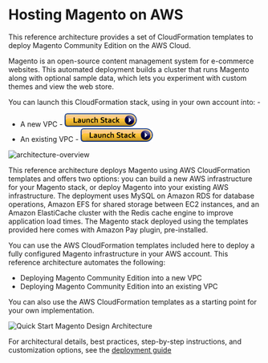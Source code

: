 # Hosting Magento on AWS

This reference architecture provides a set of CloudFormation templates to deploy Magento Community Edition on the AWS Cloud.

Magento is an open-source content management system for e-commerce websites. This automated deployment builds a cluster that runs Magento along with optional sample data, which lets you experiment with custom themes and view the web store.

You can launch this CloudFormation stack, using in your own account into: -
  * A new VPC - [![cloudformation-launch-stack](images/cloudformation-launch-stack.png)](https://console.aws.amazon.com/cloudformation/home?region=us-west-2#/stacks/new?stackName=Magento&templateURL=https://s3.amazonaws.com/quickstart-reference/magento/latest/templates/magento-master.template)
  * An existing VPC - [![cloudformation-launch-stack](images/cloudformation-launch-stack.png)](https://console.aws.amazon.com/cloudformation/home?region=us-west-2#/stacks/new?stackName=Magento&templateURL=https://s3.amazonaws.com/quickstart-reference/magento/latest/templates/magento.template)

![architecture-overview](images/aws-refarch-wordpress-v20170418.jpg)

This reference architecture deploys Magento using AWS CloudFormation templates and offers two options: you can build a new AWS infrastructure for your Magento stack, or deploy Magento into your existing AWS infrastructure. The deployment uses MySQL on Amazon RDS for database operations, Amazon EFS for shared storage between EC2 instances, and an Amazon ElastiCache cluster with the Redis cache engine to improve application load times. The Magento stack deployed using the templates provided here comes with Amazon Pay plugin,  pre-installed.

You can use the AWS CloudFormation templates included here to deploy a fully configured Magento infrastructure in your AWS account. This reference architecture automates the following:
  * Deploying Magento Community Edition into a new VPC
  * Deploying Magento Community Edition into an existing VPC
  
You can also use the AWS CloudFormation templates as a starting point for your own implementation.

![Quick Start Magento Design Architecture](http://docs.aws.amazon.com/quickstart/latest/magento/images/magento-architecture.png)

For architectural details, best practices, step-by-step instructions, and customization options, see the [deployment guide](http://docs.aws.amazon.com/quickstart/latest/magento/welcome.html)

